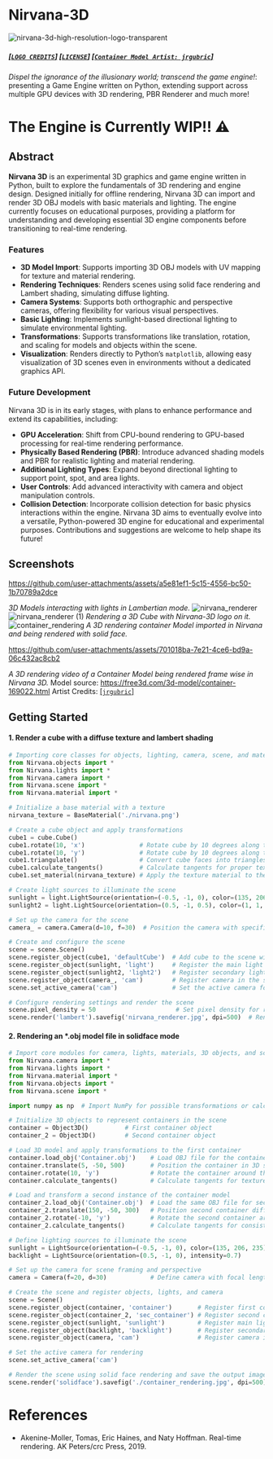 # Nirvana-3D
![nirvana-3d-high-resolution-logo-transparent](https://github.com/user-attachments/assets/ed1438f3-f74d-424c-b770-0ef1b60a0346)
##### [[`LOGO CREDITS`]](https://logo.com) [[`LICENSE`]](https://github.com/abhaskumarsinha/Nirvana-3D/blob/main/LICENSE) [[`Container Model Artist: jrgubric`]](https://free3d.com/user/jrgubric)
*Dispel the ignorance of the illusionary world; transcend the game engine!*: presenting a Game Engine written on Python, extending support across multiple GPU devices with 3D rendering, PBR Renderer and much more!
# The Engine is Currently WIP!! ⚠️

## Abstract
**Nirvana 3D** is an experimental 3D graphics and game engine written in Python, built to explore the fundamentals of 3D rendering and engine design. Designed initially for offline rendering, Nirvana 3D can import and render 3D OBJ models with basic materials and lighting. The engine currently focuses on educational purposes, providing a platform for understanding and developing essential 3D engine components before transitioning to real-time rendering.
### Features
- **3D Model Import**: Supports importing 3D OBJ models with UV mapping for texture and material rendering.
- **Rendering Techniques**: Renders scenes using solid face rendering and Lambert shading, simulating diffuse lighting.
- **Camera Systems**: Supports both orthographic and perspective cameras, offering flexibility for various visual perspectives.
- **Basic Lighting**: Implements sunlight-based directional lighting to simulate environmental lighting.
- **Transformations**: Supports transformations like translation, rotation, and scaling for models and objects within the scene.
- **Visualization**: Renders directly to Python’s `matplotlib`, allowing easy visualization of 3D scenes even in environments without a dedicated graphics API.
### Future Development
Nirvana 3D is in its early stages, with plans to enhance performance and extend its capabilities, including:

- **GPU Acceleration**: Shift from CPU-bound rendering to GPU-based processing for real-time rendering performance.
- **Physically Based Rendering (PBR)**: Introduce advanced shading models and PBR for realistic lighting and material rendering.
- **Additional Lighting Types**: Expand beyond directional lighting to support point, spot, and area lights.
- **User Controls**: Add advanced interactivity with camera and object manipulation controls.
- **Collision Detection**: Incorporate collision detection for basic physics interactions within the engine.
Nirvana 3D aims to eventually evolve into a versatile, Python-powered 3D engine for educational and experimental purposes. Contributions and suggestions are welcome to help shape its future!

## Screenshots
https://github.com/user-attachments/assets/a5e81ef1-5c15-4556-bc50-1b70789a2dce

*3D Models interacting with lights in Lambertian mode.*
![nirvana_renderer](https://github.com/user-attachments/assets/3cf0f478-010d-47b7-9864-de012877af18)
![nirvana_renderer (1)](https://github.com/user-attachments/assets/dec865a0-f39e-484b-945b-ffa407046d82)
*Rendering a 3D Cube with Nirvana-3D logo on it.*
![container_rendering](https://github.com/user-attachments/assets/f2173d4f-0cd1-47a6-9b93-fe6dfb07f883)
*A 3D rendering container Model imported in Nirvana and being rendered with solid face.*

https://github.com/user-attachments/assets/701018ba-7e21-4ce6-bd9a-06c432ac8cb2

*A 3D rendering video of a Container Model being rendered frame wise in Nirvana 3D.*
Model source: https://free3d.com/3d-model/container-169022.html
Artist Credits: [[`jrgubric`]](https://free3d.com/user/jrgubric)

## Getting Started

#### 1. Render a cube with a diffuse texture and lambert shading
```python
# Importing core classes for objects, lighting, camera, scene, and materials
from Nirvana.objects import *
from Nirvana.lights import *
from Nirvana.camera import *
from Nirvana.scene import *
from Nirvana.material import *

# Initialize a base material with a texture
nirvana_texture = BaseMaterial('./nirvana.png')

# Create a cube object and apply transformations
cube1 = cube.Cube()
cube1.rotate(10, 'x')               # Rotate cube by 10 degrees along the x-axis
cube1.rotate(10, 'y')               # Rotate cube by 10 degrees along the y-axis
cube1.triangulate()                 # Convert cube faces into triangles for rendering
cube1.calculate_tangents()          # Calculate tangents for proper texture mapping
cube1.set_material(nirvana_texture) # Apply the texture material to the cube

# Create light sources to illuminate the scene
sunlight = light.LightSource(orientation=(-0.5, -1, 0), color=(135, 206, 235))  # Primary sunlight with color
sunlight2 = light.LightSource(orientation=(0.5, -1, 0.5), color=(1, 1, 1), intensity=0.2)  # Secondary light with low intensity

# Set up the camera for the scene
camera_ = camera.Camera(d=10, f=30)  # Position the camera with specified distance and focal length

# Create and configure the scene
scene = scene.Scene()
scene.register_object(cube1, 'defaultCube')  # Add cube to the scene with an identifier
scene.register_object(sunlight, 'light')     # Register the main light source
scene.register_object(sunlight2, 'light2')   # Register secondary light source
scene.register_object(camera_, 'cam')        # Register camera in the scene
scene.set_active_camera('cam')               # Set the active camera for rendering

# Configure rendering settings and render the scene
scene.pixel_density = 50                      # Set pixel density for render resolution
scene.render('lambert').savefig('nirvana_renderer.jpg', dpi=500)  # Render in lambert shading mode and save as image
```

#### 2. Rendering an *.obj model file in solidface mode
```python
# Import core modules for camera, lights, materials, 3D objects, and scene setup
from Nirvana.camera import *
from Nirvana.lights import *
from Nirvana.material import *
from Nirvana.objects import *
from Nirvana.scene import *

import numpy as np  # Import NumPy for possible transformations or calculations

# Initialize 3D objects to represent containers in the scene
container = Object3D()          # First container object
container_2 = Object3D()        # Second container object

# Load 3D model and apply transformations to the first container
container.load_obj('Container.obj')    # Load OBJ file for the container model
container.translate(5, -50, 500)       # Position the container in 3D space
container.rotate(10, 'y')              # Rotate the container around the y-axis
container.calculate_tangents()         # Calculate tangents for texture mapping

# Load and transform a second instance of the container model
container_2.load_obj('Container.obj')  # Load the same OBJ file for second container
container_2.translate(150, -50, 300)   # Position second container differently
container_2.rotate(-10, 'y')           # Rotate the second container around the y-axis
container_2.calculate_tangents()       # Calculate tangents for consistent texture mapping

# Define lighting sources to illuminate the scene
sunlight = LightSource(orientation=(-0.5, -1, 0), color=(135, 206, 235), intensity=0.3)  # Main directional light
backlight = LightSource(orientation=(0.5, -1, 0), intensity=0.7)                        # Secondary light for depth

# Set up the camera for scene framing and perspective
camera = Camera(f=20, d=30)            # Define camera with focal length and distance

# Create the scene and register objects, lights, and camera
scene = Scene()
scene.register_object(container, 'container')       # Register first container with identifier
scene.register_object(container_2, 'sec_container') # Register second container
scene.register_object(sunlight, 'sunlight')         # Register main light source
scene.register_object(backlight, 'backlight')       # Register secondary light source
scene.register_object(camera, 'cam')                # Register camera in the scene

# Set the active camera for rendering
scene.set_active_camera('cam')

# Render the scene using solid face rendering and save the output image
scene.render('solidface').savefig('./container_rendering.jpg', dpi=500)  # Save high-resolution render
```

# References
- Akenine-Moller, Tomas, Eric Haines, and Naty Hoffman. Real-time rendering. AK Peters/crc Press, 2019.





